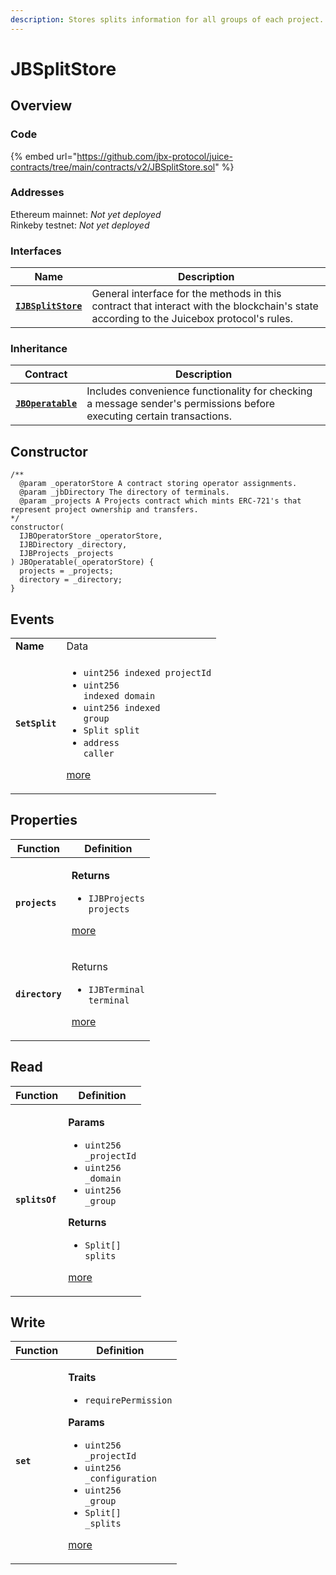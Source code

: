 ```yaml
---
description: Stores splits information for all groups of each project.
---
```


# JBSplitStore

## Overview

### Code

{% embed url="https://github.com/jbx-protocol/juice-contracts/tree/main/contracts/v2/JBSplitStore.sol" %}

### **Addresses**

Ethereum mainnet: _Not yet deployed_\
Rinkeby testnet: _Not yet deployed_

### **Interfaces**

| Name                                                      | Description                                                                                                                              |
| --------------------------------------------------------- | ---------------------------------------------------------------------------------------------------------------------------------------- |
| [**`IJBSplitStore`**](../../interfaces/ijbsplitsstore.md) | General interface for the methods in this contract that interact with the blockchain's state according to the Juicebox protocol's rules. |

### **Inheritance**

| Contract                               | Description                                                                                                           |
| -------------------------------------- | --------------------------------------------------------------------------------------------------------------------- |
| [**`JBOperatable`**](../jboperatable/) | Includes convenience functionality for checking a message sender's permissions before executing certain transactions. |

## Constructor

```solidity
/** 
  @param _operatorStore A contract storing operator assignments.
  @param _jbDirectory The directory of terminals.
  @param _projects A Projects contract which mints ERC-721's that represent project ownership and transfers.
*/
constructor(
  IJBOperatorStore _operatorStore,
  IJBDirectory _directory,
  IJBProjects _projects
) JBOperatable(_operatorStore) {
  projects = _projects;
  directory = _directory;
}
```

## Events

|                |                                                                                                                                                                                                                                                                  |
| -------------- | ---------------------------------------------------------------------------------------------------------------------------------------------------------------------------------------------------------------------------------------------------------------- |
| **Name**       | Data                                                                                                                                                                                                                                                             |
| **`SetSplit`** | <ul><li><code>uint256 indexed projectId</code></li><li><code>uint256 indexed domain</code></li><li><code>uint256 indexed group</code></li><li><code>Split split</code></li><li><code>address caller</code></li></ul><p><a href="events/setsplit.md">more</a></p> |

## Properties

| Function        | Definition                                                                                                                         |
| --------------- | ---------------------------------------------------------------------------------------------------------------------------------- |
| **`projects`**  | <p><strong>Returns</strong></p><ul><li><code>IJBProjects projects</code></li></ul><p><a href="properties/projects.md">more</a></p> |
| **`directory`** | <p>Returns</p><ul><li><code>IJBTerminal terminal</code></li></ul><p><a href="properties/directory.md">more</a></p>                 |

## Read

| Function       | Definition                                                                                                                                                                                                                                                                     |
| -------------- | ------------------------------------------------------------------------------------------------------------------------------------------------------------------------------------------------------------------------------------------------------------------------------ |
| **`splitsOf`** | <p><strong>Params</strong></p><ul><li><code>uint256 _projectId</code></li><li><code>uint256 _domain</code></li><li><code>uint256 _group</code></li></ul><p><strong>Returns</strong></p><ul><li><code>Split[] splits</code></li></ul><p><a href="read/splitsof.md">more</a></p> |

## Write

| Function  | Definition                                                                                                                                                                                                                                                                                                               |
| --------- | ------------------------------------------------------------------------------------------------------------------------------------------------------------------------------------------------------------------------------------------------------------------------------------------------------------------------ |
| **`set`** | <p><strong>Traits</strong></p><ul><li><code>requirePermission</code></li></ul><p><strong>Params</strong></p><ul><li><code>uint256 _projectId</code></li><li><code>uint256 _configuration</code></li><li><code>uint256 _group</code></li><li><code>Split[] _splits</code></li></ul><p><a href="write/set.md">more</a></p> |

